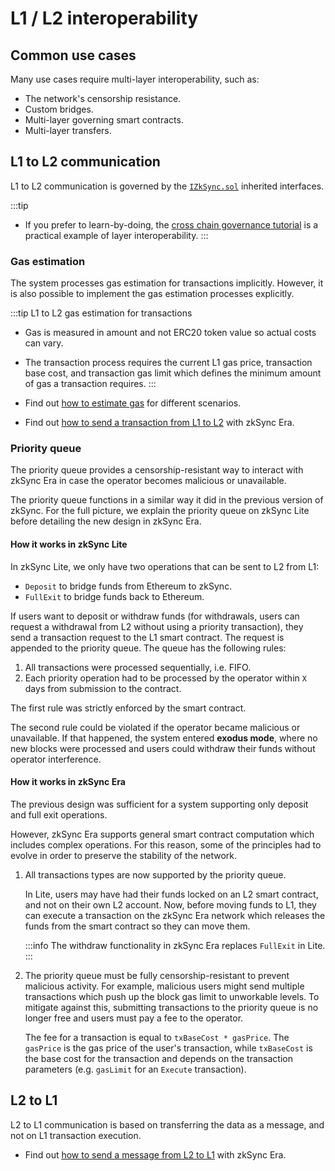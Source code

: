 # L1 / L2 interoperability

## Common use cases

Many use cases require multi-layer interoperability, such as:

- The network's censorship resistance.
- Custom bridges.
- Multi-layer governing smart contracts.
- Multi-layer transfers.

## L1 to L2 communication

L1 to L2 communication is governed by the [`IZkSync.sol`](https://github.com/matter-labs/v2-testnet-contracts/blob/b8449bf9c819098cc8bfee0549ff5094456be51d/l1/contracts/zksync/interfaces/IZkSync.sol#L4) inherited interfaces.

:::tip
- If you prefer to learn-by-doing, the [cross chain governance tutorial](../../tutorials/cross-chain-tutorial.md) is a practical example of layer interoperability.
:::

### Gas estimation

The system processes gas estimation for transactions implicitly. However, it is also possible to implement the gas estimation processes explicitly.

:::tip L1 to L2 gas estimation for transactions
- Gas is measured in amount and not ERC20 token value so actual costs can vary.
- The transaction process requires the current L1 gas price, transaction base cost, and transaction gas limit which defines the minimum amount of gas a transaction requires.
:::

- Find out [how to estimate gas](../../how-to/estimate-gas.md) for different scenarios.
- Find out [how to send a transaction from L1 to L2](../../how-to/send-transaction-l1-l2.md) with zkSync Era.

### Priority queue

The priority queue provides a censorship-resistant way to interact with zkSync Era in case the operator becomes malicious or unavailable.

The priority queue functions in a similar way it did in the previous version of zkSync. For the full picture, we explain the priority queue on zkSync Lite before detailing the new design in zkSync Era.

#### How it works in zkSync Lite

In zkSync Lite, we only have two operations that can be sent to L2 from L1:

- `Deposit` to bridge funds from Ethereum to zkSync.
- `FullExit` to bridge funds back to Ethereum.

If users want to deposit or withdraw funds (for withdrawals, users can request a withdrawal from L2 without using a priority transaction), they send a transaction request to the L1 smart contract. The request is appended to the priority queue. The queue has the following rules:

1. All transactions were processed sequentially, i.e. FIFO.
2. Each priority operation had to be processed by the operator within `X` days from submission to the contract.

The first rule was strictly enforced by the smart contract. 

The second rule could be violated if the operator became malicious or unavailable. If that happened, the system entered **exodus mode**, where no new blocks were processed and users could withdraw their funds without operator interference.

#### How it works in zkSync Era

The previous design was sufficient for a system supporting only deposit and full exit operations. 

However, zkSync Era supports general smart contract computation which includes complex operations. For this reason, some of the principles had to evolve in order to preserve the stability of the network.

1. All transactions types are now supported by the priority queue. 

    In Lite, users may have had their funds locked on an L2 smart contract, and not on their own L2 account. Now, before moving funds to L1, they can execute a transaction on the zkSync Era network which releases the funds from the smart contract so they can move them.

    :::info
    The withdraw functionality in zkSync Era replaces `FullExit` in Lite.
    :::

2. The priority queue must be fully censorship-resistant to prevent malicious activity. For example, malicious users might send multiple transactions which push up the block gas limit to unworkable levels. To mitigate against this, submitting transactions to the priority queue is no longer free and users must pay a fee to the operator. 

    The fee for a transaction is equal to `txBaseCost * gasPrice`. The `gasPrice` is the gas price of the user's transaction, while `txBaseCost` is the base cost for the transaction and depends on the transaction parameters (e.g. `gasLimit` for an `Execute` transaction).

## L2 to L1 

L2 to L1 communication is based on transferring the data as a message, and not on L1 transaction execution. 

- Find out [how to send a message from L2 to L1](../../how-to/send-message-l2-l1.md) with zkSync Era.